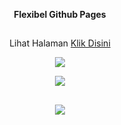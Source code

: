 <p align="center"><b>Flexibel Github Pages</b>

##

<p align="center">Lihat Halaman <a href="https://raflydtya.github.io/rafi1.github.io/">Klik Disini</a>

<p align="center"><img src="https://img.shields.io/badge/Status-Online-green.svg"/>
<p align="center"><img src="https://img.shields.io/badge/Powered-GithubPages-grey.svg"/>

##

<p align="center"><img src="http://ForTheBadge.com/images/badges/uses-html.svg"/>
